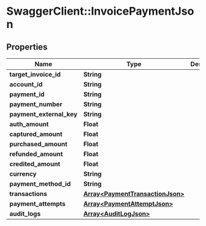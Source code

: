 # SwaggerClient::InvoicePaymentJson

## Properties
Name | Type | Description | Notes
------------ | ------------- | ------------- | -------------
**target_invoice_id** | **String** |  | [optional] 
**account_id** | **String** |  | [optional] 
**payment_id** | **String** |  | [optional] 
**payment_number** | **String** |  | [optional] 
**payment_external_key** | **String** |  | [optional] 
**auth_amount** | **Float** |  | [optional] 
**captured_amount** | **Float** |  | [optional] 
**purchased_amount** | **Float** |  | [optional] 
**refunded_amount** | **Float** |  | [optional] 
**credited_amount** | **Float** |  | [optional] 
**currency** | **String** |  | [optional] 
**payment_method_id** | **String** |  | [optional] 
**transactions** | [**Array&lt;PaymentTransactionJson&gt;**](PaymentTransactionJson.md) |  | [optional] 
**payment_attempts** | [**Array&lt;PaymentAttemptJson&gt;**](PaymentAttemptJson.md) |  | [optional] 
**audit_logs** | [**Array&lt;AuditLogJson&gt;**](AuditLogJson.md) |  | [optional] 



